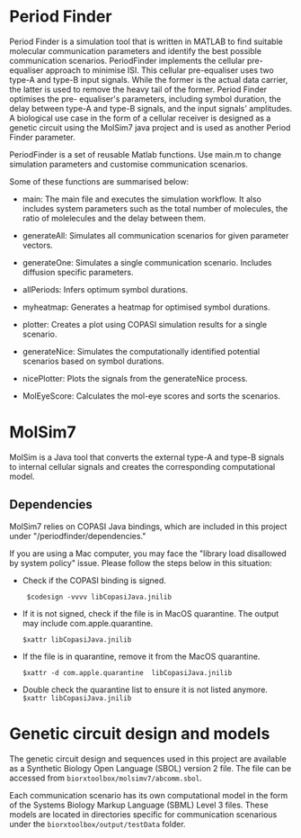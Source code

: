 # Period Finder
Period Finder is a simulation tool that is written in MATLAB to find suitable molecular communication parameters and identify the best possible communication scenarios. PeriodFinder implements the cellular pre-equaliser approach to minimise ISI. This cellular pre-equaliser uses two type-A and type-B input signals. While the former is the actual data carrier, the latter is used to remove the heavy tail of the former. Period Finder optimises the pre- equaliser's parameters, including symbol duration, the delay between type-A and type-B signals, and the input signals' amplitudes. A biological use case in the form of a cellular receiver is designed as a genetic circuit using the MolSim7 java project and is used as another Period Finder parameter.

PeriodFinder is a set of reusable Matlab functions. Use main.m to change simulation parameters and customise communication scenarios.

Some of these functions are summarised below:

* main: The main file and executes the simulation workflow. It also includes system parameters such as the total number of molecules, the ratio of molelecules and the delay between them. 

* generateAll: Simulates all communication scenarios for given parameter vectors.

* generateOne: Simulates a single communication scenario. Includes diffusion specific parameters.

* allPeriods: Infers optimum symbol durations.

* myheatmap: Generates a heatmap for optimised symbol durations.

* plotter: Creates a plot using COPASI simulation results for a single scenario.

* generateNice: Simulates the computationally identified potential scenarios based on symbol durations.

* nicePlotter: Plots the signals from the generateNice process.

* MolEyeScore: Calculates the mol-eye scores and sorts the scenarios.

# MolSim7
MolSim is a Java tool that converts the external type-A and type-B signals to internal cellular signals and creates the corresponding computational model.


## Dependencies
MolSim7 relies on COPASI Java bindings, which are included in this project under "/periodfinder/dependencies." 

If you are using a Mac computer, you may face the "library load disallowed by system policy" issue. Please follow the steps below in this situation:

* Check if the COPASI binding is signed.

  ``` $codesign -vvvv libCopasiJava.jnilib```

* If it is not signed, check if the file is in MacOS quarantine. The output may include com.apple.quarantine.

  ```$xattr libCopasiJava.jnilib```

* If the file is in quarantine, remove it from the MacOS quarantine.

   ```$xattr -d com.apple.quarantine  libCopasiJava.jnilib```
 
 * Double check the quarantine list to ensure it is not listed anymore.
   ```$xattr libCopasiJava.jnilib```


# Genetic circuit design and models
The genetic circuit design and sequences used in this project are available as a Synthetic Biology Open Language (SBOL) version 2 file. The file can be accessed from ```biorxtoolbox/molsimv7/abcomm.sbol```.

Each communication scenario has its own computational model in the form of the Systems Biology Markup Language (SBML) Level 3 files. These models are located in directories specific for communication scenarious under the ```biorxtoolbox/output/testData``` folder.




